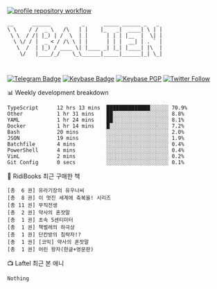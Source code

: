 [![profile repository workflow](https://github.com/vbalien/vbalien/actions/workflows/push.yml/badge.svg)](https://github.com/vbalien/vbalien/actions/workflows/push.yml)
```
__      ______          _      _____ ______ _   _ 
\ \    / /  _ \   /\   | |    |_   _|  ____| \ | |
 \ \  / /| |_) | /  \  | |      | | | |__  |  \| |
  \ \/ / |  _ < / /\ \ | |      | | |  __| | . ` |
   \  /  | |_) / ____ \| |____ _| |_| |____| |\  |
    \/   |____/_/    \_\______|_____|______|_| \_|
                                                  
                                                  
```
[![Telegram Badge](https://img.shields.io/badge/-Telegram-2CA5E0?logo=telegram)](https://t.me/vbalien)
[![Keybase Badge](https://img.shields.io/badge/-Keybase-33A0FF?logo=keybase&logoColor=white)](https://keybase.io/vbalien)
[![Keybase PGP](https://img.shields.io/keybase/pgp/vbalien)](http://sks.pod02.fleetstreetops.com/pks/lookup?search=0xE98CF73DE1E36F7D1B8A383AFD987F8DBE513071&fingerprint=on&op=index)
[![Twitter Follow](https://img.shields.io/twitter/follow/_elnyan)](https://twitter.com/_elnyan)

📊 Weekly development breakdown
```
TypeScript      12 hrs 13 mins  ██████████████░░░░░░ 70.9%
Other           1 hr 31 mins    ██░░░░░░░░░░░░░░░░░░ 8.8%
YAML            1 hr 24 mins    ██░░░░░░░░░░░░░░░░░░ 8.1%
Docker          1 hr 14 mins    █░░░░░░░░░░░░░░░░░░░ 7.2%
Bash            20 mins         ░░░░░░░░░░░░░░░░░░░░ 2.0%
JSON            19 mins         ░░░░░░░░░░░░░░░░░░░░ 1.9%
Batchfile       4 mins          ░░░░░░░░░░░░░░░░░░░░ 0.4%
PowerShell      4 mins          ░░░░░░░░░░░░░░░░░░░░ 0.4%
VimL            2 mins          ░░░░░░░░░░░░░░░░░░░░ 0.2%
Git Config      0 secs          ░░░░░░░░░░░░░░░░░░░░ 0.1%
```
📖 RidiBooks 최근 구매한 책
```
[총  6 권] 유라기장의 유우나씨 
[총  8 권] 이 멋진 세계에 축복을! 시리즈 
[총 11 권] 무직전생 
[총  2 권] 약사의 혼잣말 
[총  1 권] 초속 5센티미터 
[총  1 권] 책벌레의 하극상 
[총  1 권] 단칸방의 침략자!? 
[총  1 권] [코믹] 약사의 혼잣말 
[총  1 권] 어린 왕자(한글+영문판) 
```
📺 Laftel 최근 본 애니
```
Nothing
```
